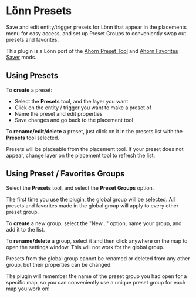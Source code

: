 # Lönn Presets

Save and edit entity/trigger presets for Lönn that appear in the placements menu for easy access, and set up Preset Groups to conveniently swap out presets and favorites.

This plugin is a Lönn port of the [Ahorn Preset Tool](https://gamebanana.com/tools/6978) and [Ahorn Favorites Saver](https://gamebanana.com/tools/6983) mods.

## Using Presets

To **create** a preset:

- Select the **Presets** tool, and the layer you want
- Click on the entity / trigger you want to make a preset of
- Name the preset and edit properties
- Save changes and go back to the placement tool

To **rename/edit/delete** a preset, just click on it in the presets list with the **Presets** tool selected.

Presets will be placeable from the placement tool. If your preset does not appear, change layer on the placement tool to refresh the list.

## Using Preset / Favorites Groups

Select the **Presets** tool, and select the **Preset Groups** option.

The first time you use the plugin, the global group will be selected. All presets and favorites made in the global group will apply to every other preset group.

To **create** a new group, select the "New..." option, name your group, and add it to the list.

To **rename/delete** a group, select it and then click anywhere on the map to open the settings window. This will not work for the global group.

Presets from the global group cannot be renamed or deleted from any other group, but their properties can be changed.

The plugin will remember the name of the preset group you had open for a specific map, so you can conveniently use a unique preset group for each map you work on!